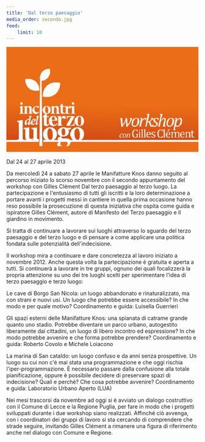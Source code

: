 ```yaml
---
title: 'Dal terzo paesaggio'
media_order: secondo.jpg
feed:
    limit: 10
---
```


![](secondo.jpg)

Dal 24 al 27 aprile 2013


Da mercoledì 24 a sabato 27 aprile le Manifatture Knos danno seguito al percorso iniziato lo scorso novembre con il secondo appuntamento del workshop con Gilles Clément Dal terzo paesaggio al terzo luogo.
La partecipazione e l'entusiasmo di tutti gli iscritti e la loro determinazione a portare avanti i progetti messi in cantiere in quella prima occasione hanno reso possibile la prosecuzione di questa iniziativa che ospita come guida e ispiratore Gilles Clément, autore di Manifesto del Terzo paesaggio e Il giardino in movimento.


Si tratta di continuare a lavorare sui luoghi attraverso lo sguardo del terzo paesaggio e del terzo luogo e di pensare a come applicare una politica fondata sulle potenzialità dell'indecisione.

Il workshop mira a continuare e dare concretezza al lavoro iniziato a novembre 2012. Anche questa volta la partecipazione è gratuita e aperta a tutti.
Si continuerà a lavorare in tre gruppi, ognuno dei quali focalizzerà la propria attenzione su uno dei tre luoghi scelti per sperimentare l'idea di terzo paesaggio e terzo luogo:

 

Le cave di Borgo San Nicola: un luogo abbandonato e rinaturalizzato, ma con strani e nuovi usi. Un luogo che potrebbe essere accessibile? In che modo e per quale motivo?
Coordinamento e guida: Luisella Guerrieri

 

Gli spazi esterni delle Manifatture Knos: una spianata di catrame grande quanto uno stadio. Potrebbe diventare un parco urbano, autogestito liberamente dai cittadini, un luogo di libero incontro ed espressione? In che modo potrebbe avvenire e che forma potrebbe prendere?
Coordinamento e guida: Roberto Covolo e Michele Loiacono

 

La marina di San cataldo: un luogo confuso e da anni senza prospettive. Un luogo su cui non c'è mai stata una programmazione e che oggi rischia l'iper-programmazione. È necessario passare dalla confusione alla totale pianificazione, oppure è possibile decidere di preservare spazi di indecisione? Quali e perchè? Che cosa potrebbe avvenire?
Coordinamento e guida: Laboratorio Urbano Aperto (LUA)

 

Nei mesi trascorsi da novembre ad oggi si è avviato un dialogo costruttivo con il Comune di Lecce e la Regione Puglia, per fare in modo che i progetti sviluppati durante i due workshop siano realizzati. Affinché ciò avvenga, con i coordinatori dei gruppi di lavoro si sta cercando di comprendere che strade seguire, invitando Gilles Clément a rimanere una figura di riferimento anche nel dialogo con Comune e Regione.


